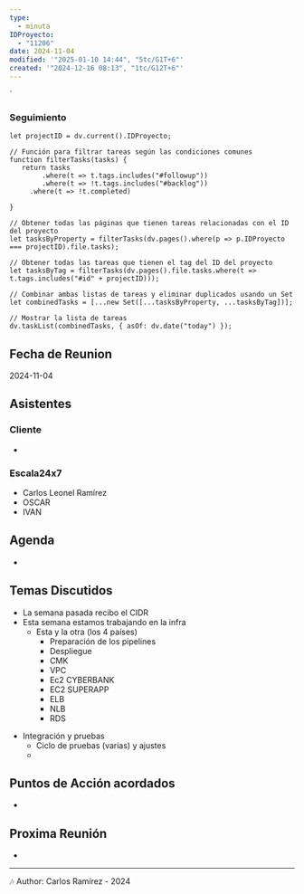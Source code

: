 ```yaml
---
type:
  - minuta
IDProyecto:
  - "11206"
date: 2024-11-04
modified: '"2025-01-10 14:44", "5tc/G1T+6"'
created: '"2024-12-16 08:13", "1tc/G12T+6"'
---
```

`

### Seguimiento

```dataviewjs
let projectID = dv.current().IDProyecto;

// Función para filtrar tareas según las condiciones comunes
function filterTasks(tasks) {
   return tasks
        .where(t => t.tags.includes("#followup"))
        .where(t => !t.tags.includes("#backlog"))
     .where(t => !t.completed)
        
}

// Obtener todas las páginas que tienen tareas relacionadas con el ID del proyecto
let tasksByProperty = filterTasks(dv.pages().where(p => p.IDProyecto === projectID).file.tasks);

// Obtener todas las tareas que tienen el tag del ID del proyecto
let tasksByTag = filterTasks(dv.pages().file.tasks.where(t => t.tags.includes("#id" + projectID)));

// Combinar ambas listas de tareas y eliminar duplicados usando un Set
let combinedTasks = [...new Set([...tasksByProperty, ...tasksByTag])];

// Mostrar la lista de tareas
dv.taskList(combinedTasks, { asOf: dv.date("today") });
 ```
## Fecha de Reunion
2024-11-04

## Asistentes

### Cliente
* 
### Escala24x7
- Carlos Leonel Ramírez
-  OSCAR
- IVAN

## Agenda
* 
## Temas Discutidos
*  La semana pasada recibo el CIDR
* Esta semana estamos trabajando en la infra
	* Esta y la otra (los 4 países)
		* Preparación de los pipelines
		* Despliegue
		* CMK
		* VPC
		* Ec2 CYBERBANK
		* EC2 SUPERAPP
		* ELB
		* NLB
		* RDS
- Integración y pruebas
	- Ciclo de pruebas (varias) y ajustes
	- 


## Puntos de Acción acordados
- 

## Proxima Reunión
*   

---
🎶
Author: Carlos Ramírez - 2024
